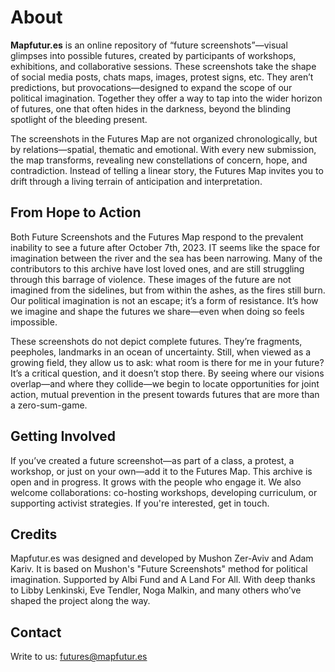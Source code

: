 # About

**Mapfutur.es** is an online repository of “future screenshots”—visual glimpses into possible futures, created by participants of workshops, exhibitions, and collaborative sessions. These screenshots take the shape of social media posts, chats maps, images, protest signs, etc. They aren’t predictions, but provocations—designed to expand the scope of our political imagination. Together they offer a way to tap into the wider horizon of futures, one that often hides in the darkness, beyond the blinding spotlight of the bleeding present.

The screenshots in the Futures Map are not organized chronologically, but by relations—spatial, thematic and emotional. With every new submission, the map transforms, revealing new constellations of concern, hope, and contradiction. Instead of telling a linear story, the Futures Map invites you to drift through a living terrain of anticipation and interpretation.

## From Hope to Action

Both Future Screenshots and the Futures Map respond to the prevalent inability to see a future after October 7th, 2023. IT seems like the space for imagination  between the river and the sea has been narrowing. Many of the contributors to this archive have lost loved ones, and are still struggling through this barrage of violence. These images of the future are not imagined from the sidelines, but from within the ashes, as the fires still burn. Our political imagination is not an escape; it’s a form of resistance. It’s how we imagine and shape the futures we share—even when doing so feels impossible.

These screenshots do not depict complete futures. They’re fragments, peepholes, landmarks in an ocean of uncertainty. Still, when viewed as a growing field, they allow us to ask: what room is there for me in your future? It’s a critical question, and it doesn’t stop there. By seeing where our visions overlap—and where they collide—we begin to locate opportunities for joint action, mutual prevention in the present towards futures that are more than a zero-sum-game.

## Getting Involved

If you’ve created a future screenshot—as part of a class, a protest, a workshop, or just on your own—add it to the Futures Map. This archive is open and in progress. It grows with the people who engage it. We also welcome collaborations: co-hosting workshops, developing curriculum, or supporting activist strategies. If you're interested, get in touch.

## Credits

Mapfutur.es was designed and developed by Mushon Zer-Aviv and Adam Kariv. It is based on Mushon's "Future Screenshots" method for political imagination. Supported by Albi Fund and A Land For All. With deep thanks to Libby Lenkinski, Eve Tendler, Noga Malkin, and many others who’ve shaped the project along the way.

## Contact

Write to us: [futures@mapfutur.es](mailto:futures@mapfutur.es)
